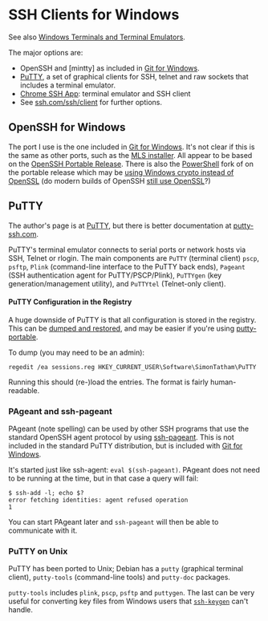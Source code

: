 SSH Clients for Windows
=======================

See also [Windows Terminals and Terminal Emulators](terminals.md).

The major options are:
* OpenSSH and [mintty] as included in [Git for Windows].
* [PuTTY], a set of graphical clients for SSH, telnet and raw sockets
  that includes a terminal emulator.
* [Chrome SSH App]: terminal emulator and SSH client
* See [ssh.com/ssh/client] for further options.


OpenSSH for Windows
-------------------

The port I use is the one included in [Git for Windows]. It's not
clear if this is the same as other ports, such as the [MLS installer].
All appear to be based on the [OpenSSH Portable Release][openssh-portable].
There is also the [PowerShell] fork of on the portable release which
may be [using Windows crypto instead of OpenSSL][PSBlog] (do modern
builds of OpenSSH [still use OpenSSL][openssl]?)


PuTTY
-----

The author's page is at [PuTTY], but there is better documentation at
[putty-ssh.com].

PuTTY's terminal emulator connects to serial ports or network hosts
via SSH, Telnet or rlogin. The main components are `PuTTY` (terminal
client) `pscp`, `psftp`, `Plink` (command-line interface to the PuTTY
back ends), `Pageant` (SSH authentication agent for PuTTY/PSCP/Plink),
`PuTTYgen` (key generation/management utility), and `PuTTYtel`
(Telnet-only client).

#### PuTTY Configuration in the Registry

A huge downside of PuTTY is that all configuration is stored in the
registry. This can be [dumped and restored][putty-registry], and may
be easier if you're using [putty-portable].

To dump (you may need to be an admin):

    regedit /ea sessions.reg HKEY_CURRENT_USER\Software\SimonTatham\PuTTY

Running this should (re-)load the entries. The format is fairly
human-readable.

### PAgeant and ssh-pageant

PAgeant (note spelling) can be used by other SSH programs that use the
standard OpenSSH agent protocol by using [ssh-pageant]. This is not
included in the standard PuTTY distribution, but is included with [Git
for Windows].

It's started just like ssh-agent: `eval $(ssh-pageant)`. PAgeant does
not need to be running at the time, but in that case a query will fail:

    $ ssh-add -l; echo $?
    error fetching identities: agent refused operation
    1

You can start PAgeant later and `ssh-pageant` will then be able to
communicate with it.

### PuTTY on Unix

PuTTY has been ported to Unix; Debian has a `putty` (graphical
terminal client), `putty-tools` (command-line tools) and `putty-doc`
packages.

`putty-tools` includes `plink`, `pscp`, `psftp` and `puttygen`. The
last can be very useful for converting key files from Windows users
that [`ssh-keygen`](../app/openssh.md) can't handle.



<!-------------------------------------------------------------------->

[Chrome SSH App]: https://chrome.google.com/webstore/detail/secure-shell-app/pnhechapfaindjhompbnflcldabbghjo
[Git for Windows]: git.md
[MLS installer]: http://www.mls-software.com/opensshd.html
[PSBlog]: https://blogs.msdn.microsoft.com/powershell/2015/10/19/openssh-for-windows-update/
[PowerShell]: https://github.com/PowerShell/openssh-portable
[openssh-portable]: https://www.openssh.com/portable.html
[openssl]: https://it.slashdot.org/story/14/04/30/1822209/openssh-no-longer-has-to-depend-on-openssl
[ssh.com/ssh/client]: https://www.ssh.com/ssh/client/

[putty]: https://www.chiark.greenend.org.uk/~sgtatham/putty
[putty-portable]: https://portableapps.com/apps/internet/putty_portable
[putty-registry]: https://stackoverflow.com/q/13023920/107294
[putty-ssh.com]: https://www.ssh.com/ssh/putty/
[ssh-pageant]: https://github.com/cuviper/ssh-pageant
